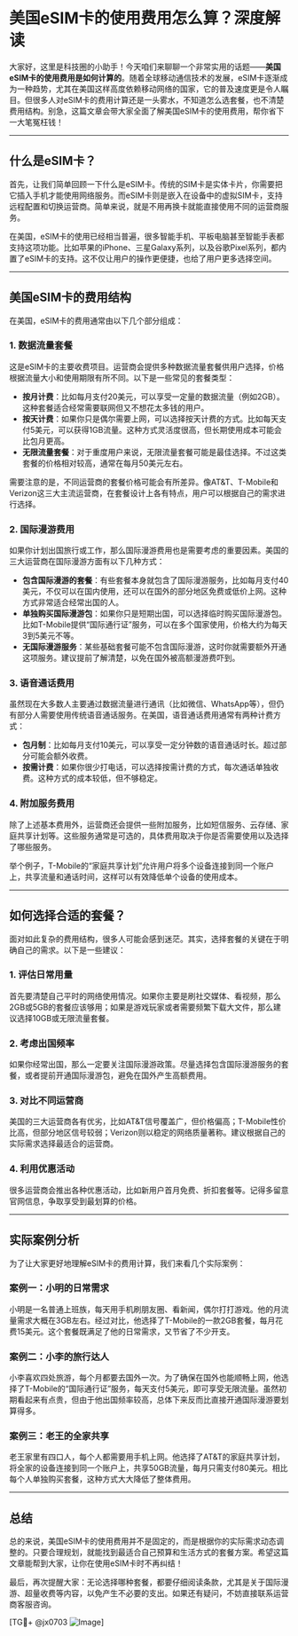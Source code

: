 # 美国eSIM卡的使用费用怎么算？深度解读

大家好，这里是科技圈的小助手！今天咱们来聊聊一个非常实用的话题——**美国eSIM卡的使用费用是如何计算的**。随着全球移动通信技术的发展，eSIM卡逐渐成为一种趋势，尤其在美国这样高度依赖移动网络的国家，它的普及速度更是令人瞩目。但很多人对eSIM卡的费用计算还是一头雾水，不知道怎么选套餐，也不清楚费用结构。别急，这篇文章会带大家全面了解美国eSIM卡的使用费用，帮你省下一大笔冤枉钱！

---

## 什么是eSIM卡？

首先，让我们简单回顾一下什么是eSIM卡。传统的SIM卡是实体卡片，你需要把它插入手机才能使用网络服务。而eSIM卡则是嵌入在设备中的虚拟SIM卡，支持远程配置和切换运营商。简单来说，就是不用再换卡就能直接使用不同的运营商服务。

在美国，eSIM卡的使用已经相当普遍，很多智能手机、平板电脑甚至智能手表都支持这项功能。比如苹果的iPhone、三星Galaxy系列，以及谷歌Pixel系列，都内置了eSIM卡的支持。这不仅让用户的操作更便捷，也给了用户更多选择空间。

---

## 美国eSIM卡的费用结构

在美国，eSIM卡的费用通常由以下几个部分组成：

### 1. **数据流量套餐**
这是eSIM卡的主要收费项目。运营商会提供多种数据流量套餐供用户选择，价格根据流量大小和使用期限有所不同。以下是一些常见的套餐类型：

- **按月计费**：比如每月支付20美元，可以享受一定量的数据流量（例如2GB）。这种套餐适合经常需要联网但又不想花太多钱的用户。
- **按天计费**：如果你只是偶尔需要上网，可以选择按天计费的方式。比如每天支付5美元，可以获得1GB流量。这种方式灵活度很高，但长期使用成本可能会比包月更高。
- **无限流量套餐**：对于重度用户来说，无限流量套餐可能是最佳选择。不过这类套餐的价格相对较高，通常在每月50美元左右。

需要注意的是，不同运营商的套餐价格可能会有所差异。像AT&T、T-Mobile和Verizon这三大主流运营商，在套餐设计上各有特点，用户可以根据自己的需求进行选择。

### 2. **国际漫游费用**
如果你计划出国旅行或工作，那么国际漫游费用也是需要考虑的重要因素。美国的三大运营商在国际漫游方面有以下几种方式：

- **包含国际漫游的套餐**：有些套餐本身就包含了国际漫游服务，比如每月支付40美元，不仅可以在国内使用，还可以在国外的部分地区免费或低价上网。这种方式非常适合经常出国的人。
- **单独购买国际漫游包**：如果你只是短期出国，可以选择临时购买国际漫游包。比如T-Mobile提供“国际通行证”服务，可以在多个国家使用，价格大约为每天3到5美元不等。
- **无国际漫游服务**：某些基础套餐可能不包含国际漫游，这时你就需要额外开通这项服务。建议提前了解清楚，以免在国外被高额漫游费吓到。

### 3. **语音通话费用**
虽然现在大多数人主要通过数据流量进行通讯（比如微信、WhatsApp等），但仍有部分人需要使用传统语音通话服务。在美国，语音通话费用通常有两种计费方式：

- **包月制**：比如每月支付10美元，可以享受一定分钟数的语音通话时长。超过部分可能会额外收费。
- **按需计费**：如果你很少打电话，可以选择按需计费的方式，每次通话单独收费。这种方式的成本较低，但不够稳定。

### 4. **附加服务费用**
除了上述基本费用外，运营商还会提供一些附加服务，比如短信服务、云存储、家庭共享计划等。这些服务通常是可选的，具体费用取决于你是否需要使用以及选择了哪些服务。

举个例子，T-Mobile的“家庭共享计划”允许用户将多个设备连接到同一个账户上，共享流量和通话时间，这样可以有效降低单个设备的使用成本。

---

## 如何选择合适的套餐？

面对如此复杂的费用结构，很多人可能会感到迷茫。其实，选择套餐的关键在于明确自己的需求。以下是一些建议：

### 1. **评估日常用量**
首先要清楚自己平时的网络使用情况。如果你主要是刷社交媒体、看视频，那么2GB或5GB的套餐应该够用；如果是游戏玩家或者需要频繁下载大文件，那么建议选择10GB或无限流量套餐。

### 2. **考虑出国频率**
如果你经常出国，那么一定要关注国际漫游政策。尽量选择包含国际漫游服务的套餐，或者提前开通国际漫游包，避免在国外产生高额费用。

### 3. **对比不同运营商**
美国的三大运营商各有优劣，比如AT&T信号覆盖广，但价格偏高；T-Mobile性价比高，但部分地区信号较弱；Verizon则以稳定的网络质量著称。建议根据自己的实际需求选择最适合的运营商。

### 4. **利用优惠活动**
很多运营商会推出各种优惠活动，比如新用户首月免费、折扣套餐等。记得多留意官网信息，争取享受到最划算的价格。

---

## 实际案例分析

为了让大家更好地理解eSIM卡的费用计算，我们来看几个实际案例：

### 案例一：小明的日常需求
小明是一名普通上班族，每天用手机刷朋友圈、看新闻，偶尔打打游戏。他的月流量需求大概在3GB左右。经过对比，他选择了T-Mobile的一款2GB套餐，每月花费15美元。这个套餐既满足了他的日常需求，又节省了不少开支。

### 案例二：小李的旅行达人
小李喜欢四处旅游，每个月都要去国外一次。为了确保在国外也能顺畅上网，他选择了T-Mobile的“国际通行证”服务，每天支付5美元，即可享受无限流量。虽然初期看起来有点贵，但由于他出国频率较高，总体下来反而比直接开通国际漫游要划算得多。

### 案例三：老王的全家共享
老王家里有四口人，每个人都需要用手机上网。他选择了AT&T的家庭共享计划，将全家的设备连接到同一个账户上，共享50GB流量，每月只需支付80美元。相比每个人单独购买套餐，这种方式大大降低了整体费用。

---

## 总结

总的来说，美国eSIM卡的使用费用并不是固定的，而是根据你的实际需求动态调整的。只要合理规划，就能找到最适合自己预算和生活方式的套餐方案。希望这篇文章能帮到大家，让你在使用eSIM卡时不再纠结！

最后，再次提醒大家：无论选择哪种套餐，都要仔细阅读条款，尤其是关于国际漫游、超量收费等内容，以免产生不必要的支出。如果还有疑问，不妨直接联系运营商客服咨询。

[TG💪+ @jx0703 ![Image](https://github.com/user-attachments/assets/dbca1d08-cadb-493c-b0ec-ad6f7a83f270)]